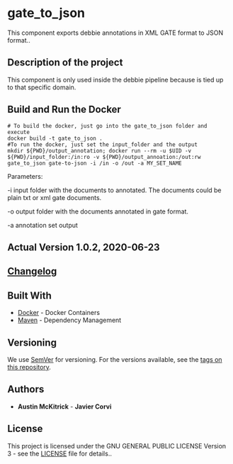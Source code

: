 # gate_to_json

This component exports debbie annotations in XML GATE format to JSON format..

## Description  of the project

This component is only used inside the debbie pipeline because is tied up to that specific domain.

## Build and Run the Docker 

	# To build the docker, just go into the gate_to_json folder and execute
	docker build -t gate_to_json .
	#To run the docker, just set the input_folder and the output
	mkdir ${PWD}/output_annotation; docker run --rm -u $UID -v ${PWD}/input_folder:/in:ro -v ${PWD}/output_annoation:/out:rw gate_to_json gate-to-json -i /in -o /out -a MY_SET_NAME	
Parameters:
<p>
-i input folder with the documents to annotated. The documents could be plain txt or xml gate documents.
</p>
<p>
-o output folder with the documents annotated in gate format.
</p>
<p>
-a annotation set output
</p>

## Actual Version 1.0.2, 2020-06-23
## [Changelog](https://github.com/ProjectDebbie/gate_to_json/blob/master/CHANGELOG)

## Built With

* [Docker](https://www.docker.com/) - Docker Containers
* [Maven](https://maven.apache.org/) - Dependency Management

## Versioning

We use [SemVer](http://semver.org/) for versioning. For the versions available, see the [tags on this repository](https://github.com/ProjectDebbie/gate_to_json/edit/master/nlp-standard-preprocessing/tags). 

## Authors

* **Austin McKitrick** - **Javier Corvi** 


## License

This project is licensed under the GNU GENERAL PUBLIC LICENSE Version 3 - see the [LICENSE](LICENSE) file for details..
	
		
